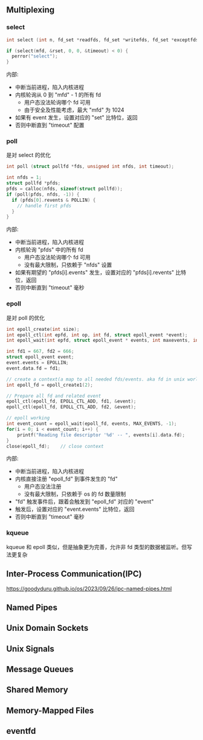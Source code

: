 ## Multiplexing

### select

```cpp
int select (int n, fd_set *readfds, fd_set *writefds, fd_set *exceptfds, struct timeval *timeout);

if (select(mfd, &rset, 0, 0, &timeout) < 0) {
  perror("select");
}
```

内部:

- 中断当前进程，陷入内核进程
- 内核轮询从 0 到 "mfd" - 1 的所有 fd
  - 用户态没法轮询哪个 fd 可用
  - 由于安全及性能考虑，最大 "mfd" 为 1024
- 如果有 event 发生，设置对应的 "set" 比特位，返回
- 否则中断直到 "timeout" 配置

### poll

是对 select 的优化

```cpp
int poll (struct pollfd *fds, unsigned int nfds, int timeout);

int nfds = 1;
struct pollfd *pfds;
pfds = calloc(nfds, sizeof(struct pollfd));
if (poll(pfds, nfds, -1)) {
  if (pfds[0].revents & POLLIN) {
    // handle first pfds
  }
}
```

内部:

- 中断当前进程，陷入内核进程
- 内核轮询 "pfds" 中的所有 fd
  - 用户态没法轮询哪个 fd 可用
  - 没有最大限制，只依赖于 "nfds" 设置
- 如果有期望的 "pfds\[i].events" 发生，设置对应的 "pfds\[i].revents" 比特位，返回
- 否则中断直到 "timeout" 毫秒

### epoll

是对 poll 的优化

```cpp
int epoll_create(int size);
int epoll_ctl(int epfd, int op, int fd, struct epoll_event *event);
int epoll_wait(int epfd, struct epoll_event * events, int maxevents, int timeout);

int fd1 = 667, fd2 = 666;
struct epoll_event event;
event.events = EPOLLIN;
event.data.fd = fd1;

// create a context(a map to all needed fds/events. aka fd in unix world)
int epoll_fd = epoll_create1(2);

// Prepare all fd and related event
epoll_ctl(epoll_fd, EPOLL_CTL_ADD, fd1, &event);
epoll_ctl(epoll_fd, EPOLL_CTL_ADD, fd2, &event);

// epoll working
int event_count = epoll_wait(epoll_fd, events, MAX_EVENTS, -1);
for(i = 0; i < event_count; i++) {
    printf("Reading file descriptor '%d' -- ", events[i].data.fd);
}
close(epoll_fd);    // close context
```

内部:

- 中断当前进程，陷入内核进程
- 内核直接注册 "epoll_fd" 到事件发生的 "fd"
  - 用户态没法注册
  - 没有最大限制，只依赖于 os 的 fd 数量限制
- "fd" 触发事件后，跟着会触发到 "epoll_fd" 对应的 "event"
- 触发后，设置对应的 "event.events" 比特位，返回
- 否则中断直到 "timeout" 毫秒

### kqueue

kqueue 和 epoll 类似，但是抽象更为完善，允许非 fd 类型的数据被监听。但写法更复杂

## Inter-Process Communication(IPC)

https://goodyduru.github.io/os/2023/09/26/ipc-named-pipes.html

## Named Pipes

## Unix Domain Sockets

## Unix Signals

## Message Queues

## Shared Memory

## Memory-Mapped Files

## eventfd
